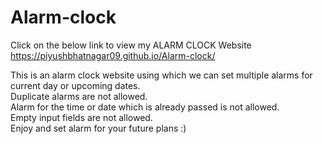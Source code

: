 # Alarm-clock
Click on the below link to view my ALARM CLOCK Website <br>
https://piyushbhatnagar09.github.io/Alarm-clock/

This is an alarm clock website using which we can set multiple alarms for current day or upcoming dates. <br>
Duplicate alarms are not allowed. <br>
Alarm for the time or date which is already passed is not allowed. <br>
Empty input fields are not allowed.
<br>
Enjoy and set alarm for your future plans :)
